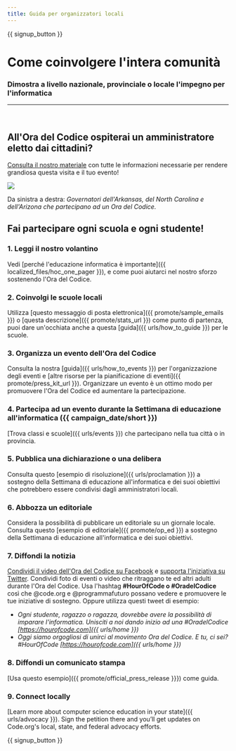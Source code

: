 ```yaml
---
title: Guida per organizzatori locali
---
```


{{ signup_button }}

# Come coinvolgere l'intera comunità

### Dimostra a livello nazionale, provinciale o locale l'impegno per l'informatica

* * *

</br>

## All'Ora del Codice ospiterai un amministratore eletto dai cittadini?

[Consulta il nostro materiale](/files/elected-official.pdf) con tutte le informazioni necessarie per rendere grandiosa questa visita e il tuo evento!

![](/images/fit-800/hoc_govs.png)

Da sinistra a destra: *Governatori dell'Arkansas, del North Carolina e dell'Arizona che partecipano ad un Ora del Codice.*

## Fai partecipare ogni scuola e ogni studente!

### 1. Leggi il nostro volantino

Vedi [perché l'educazione informatica è importante]({{ localized_files/hoc_one_pager }}), e come puoi aiutarci nel nostro sforzo sostenendo l'Ora del Codice. 

### 2. Coinvolgi le scuole locali

Utilizza [questo messaggio di posta elettronica]({{ promote/sample_emails }}) o [questa descrizione]({{ promote/stats_url }}) come punto di partenza, puoi dare un'occhiata anche a questa [guida]({{ urls/how_to_guide }}) per le scuole.

### 3. Organizza un evento dell'Ora del Codice

Consulta la nostra [guida]({{ urls/how_to_events }}) per l'organizzazione degli eventi e [altre risorse per la pianificazione di eventi]({{ promote/press_kit_url }}). Organizzare un evento è un ottimo modo per promuovere l'Ora del Codice ed aumentare la partecipazione.

### 4. Partecipa ad un evento durante la Settimana di educazione all'informatica ({{ campaign_date/short }})

[Trova classi e scuole]({{ urls/events }}) che partecipano nella tua città o in provincia.

### 5. Pubblica una dichiarazione o una delibera

Consulta questo [esempio di risoluzione]({{ urls/proclamation }}) a sostegno della Settimana di educazione all'informatica e dei suoi obiettivi che potrebbero essere condivisi dagli amministratori locali.

### 6. Abbozza un editoriale

Considera la possibilità di pubblicare un editoriale su un giornale locale. Consulta questo [esempio di editoriale]({{ promote/op_ed }}) a sostegno della Settimana di educazione all'informatica e dei suoi obiettivi.

### 7. Diffondi la notizia

[Condividi il video dell'Ora del Codice su Facebook](https://www.facebook.com/sharer/sharer.php?u=http%3A%2F%2Fhourofcode.com%2Fus) e [supporta l'iniziativa su Twitter](https://twitter.com/intent/tweet?url=http%3A%2F%2Fhourofcode.com&text=I%27m%20participating%20in%20this%20year%27s%20%23HourOfCode%2C%20are%20you%3F%20%40codeorg&original_referer=https%3A%2F%2Fwww.google.com%2Furl%3Fq%3Dhttps%253A%252F%252Ftwitter.com%252Fshare%253Fhashtags%253D%2526amp%253Brelated%253Dcodeorg%2526amp%253Btext%253DI%252527m%252Bparticipating%252Bin%252Bthis%252Byear%252527s%252B%252523HourOfCode%25252C%252Bare%252Byou%25253F%252B%252540codeorg%2526amp%253Burl%253Dhttp%25253A%25252F%25252Fhourofcode.com%26sa%3DD%26sntz%3D1%26usg%3DAFQjCNE1GLTUbKZfMlEh9Aj5w0iswz6PYQ&related=codeorg&hashtags=). Condividi foto di eventi o video che ritraggano te ed altri adulti durante l'Ora del Codice. Usa l'hashtag **#HourOfCode o #OradelCodice** così che @code.org e @programmafuturo possano vedere e promuovere le tue iniziative di sostegno. Oppure utilizza questi tweet di esempio:

- *Ogni studente, ragazzo o ragazza, dovrebbe avere la possibilità di imparare l'informatica. Unisciti a noi dando inizio ad una #OradelCodice [https://hourofcode.com]({{ urls/home }})*
- *Oggi siamo orgogliosi di unirci al movimento Ora del Codice. E tu, ci sei? #HourOfCode [https://hourofcode.com]({{ urls/home }})*

### 8. Diffondi un comunicato stampa

[Usa questo esempio]({{ promote/official_press_release }}}) come guida.

### 9. Connect locally

[Learn more about computer science education in your state]({{ urls/advocacy }}). Sign the petition there and you’ll get updates on Code.org's local, state, and federal advocacy efforts.

{{ signup_button }}